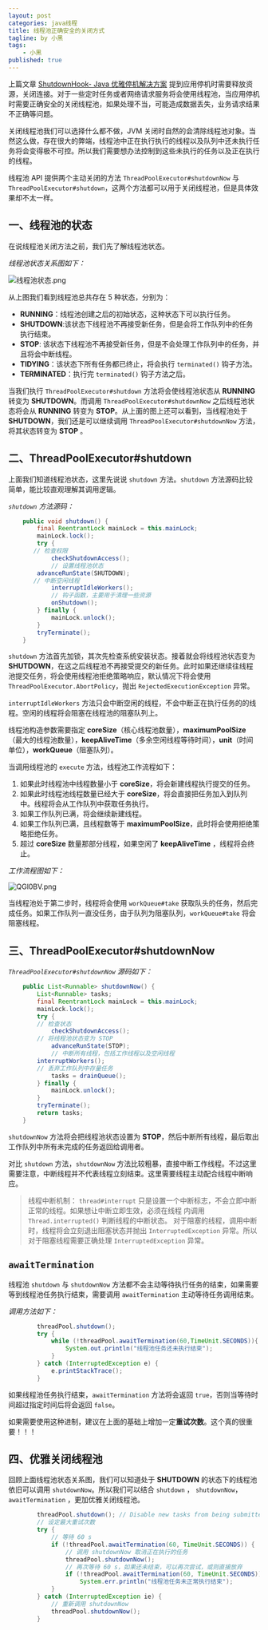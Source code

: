 ```yaml
---
layout: post
categories: java线程
title: 线程池正确安全的关闭方式
tagline: by 小黑
tags: 
    - 小黑
published: true
---
```


上篇文章 [ShutdownHook- Java 优雅停机解决方案](https://studyidea.cn/articles/2019/09/03/1567504427330.html) 提到应用停机时需要释放资源，关闭连接。对于一些定时任务或者网络请求服务将会使用线程池，当应用停机时需要正确安全的关闭线程池，如果处理不当，可能造成数据丢失，业务请求结果不正确等问题。

<!--more-->

关闭线程池我们可以选择什么都不做，JVM 关闭时自然的会清除线程池对象。当然这么做，存在很大的弊端，线程池中正在执行执行的线程以及队列中还未执行任务将会变得极不可控。所以我们需要想办法控制到这些未执行的任务以及正在执行的线程。

线程池 API 提供两个主动关闭的方法 `ThreadPoolExecutor#shutdownNow` 与 `ThreadPoolExecutor#shutdown`，这两个方法都可以用于关闭线程池，但是具体效果却不太一样。

## 一、线程池的状态

在说线程池关闭方法之前，我们先了解线程池状态。

*线程池状态关系图如下：*

![线程池状态.png](http://www.justdojava.com/assets/images/2019/java/image_andyxh/20190910/线程池状态-37e4a58c.png)

从上图我们看到线程池总共存在 5 种状态，分别为：

- **RUNNING**：线程池创建之后的初始状态，这种状态下可以执行任务。
- **SHUTDOWN**:该状态下线程池不再接受新任务，但是会将工作队列中的任务执行结束。
- **STOP**: 该状态下线程池不再接受新任务，但是不会处理工作队列中的任务，并且将会中断线程。
- **TIDYING**：该状态下所有任务都已终止，将会执行 `terminated()` 钩子方法。
- **TERMINATED**：执行完 `terminated()` 钩子方法之后。

当我们执行 `ThreadPoolExecutor#shutdown` 方法将会使线程池状态从 **RUNNING** 转变为 **SHUTDOWN**。而调用 `ThreadPoolExecutor#shutdownNow` 之后线程池状态将会从 **RUNNING** 转变为 **STOP**。从上面的图上还可以看到，当线程池处于 **SHUTDOWN**，我们还是可以继续调用 `ThreadPoolExecutor#shutdownNow` 方法，将其状态转变为 **STOP** 。

## 二、ThreadPoolExecutor#shutdown

上面我们知道线程池状态，这里先说说 `shutdown` 方法。`shutdown` 方法源码比较简单，能比较直观理解其调用逻辑。

*`shutdown` 方法源码：*

```java
    public void shutdown() {
        final ReentrantLock mainLock = this.mainLock;
        mainLock.lock();
        try {
	   // 检查权限
            checkShutdownAccess();
            // 设置线程池状态
	    advanceRunState(SHUTDOWN);
	   // 中断空闲线程
            interruptIdleWorkers();
            // 钩子函数，主要用于清理一些资源
            onShutdown(); 
        } finally {
            mainLock.unlock();
        }
        tryTerminate();
    }
```

`shutdown` 方法首先加锁，其次先检查系统安装状态。接着就会将线程池状态变为 **SHUTDOWN**，在这之后线程池不再接受提交的新任务。此时如果还继续往线程池提交任务，将会使用线程池拒绝策略响应，默认情况下将会使用  `ThreadPoolExecutor.AbortPolicy`，抛出 `RejectedExecutionException` 异常。

`interruptIdleWorkers` 方法只会中断空闲的线程，不会中断正在执行任务的的线程。空闲的线程将会阻塞在线程池的阻塞队列上。

线程池构造参数需要指定 **coreSize**（核心线程池数量），**maximumPoolSize**（最大的线程池数量），**keepAliveTime**（多余空闲线程等待时间），**unit**（时间单位），**workQueue**（阻塞队列）。

当调用线程池的 `execute` 方法，线程池工作流程如下：

1. 如果此时线程池中线程数量小于 **coreSize**，将会新建线程执行提交的任务。
2. 如果此时线程池线程数量已经大于  **coreSize**，将会直接把任务加入到队列中。线程将会从工作队列中获取任务执行。
3. 如果工作队列已满，将会继续新建线程。
4. 如果工作队列已满，且线程数等于 **maximumPoolSize**，此时将会使用拒绝策略拒绝任务。
5. 超过 **coreSize** 数量那部分线程，如果空闲了 **keepAliveTime** ，线程将会终止。

*工作流程图如下：*

![QGl0BV.png](https://s2.ax1x.com/2019/12/05/QGl0BV.png)

当线程池处于第二步时，线程将会使用 `workQueue#take` 获取队头的任务，然后完成任务。如果工作队列一直没任务，由于队列为阻塞队列，`workQueue#take` 将会阻塞线程。

## 三、ThreadPoolExecutor#shutdownNow

*`ThreadPoolExecutor#shutdownNow`  源码如下：*

```java
    public List<Runnable> shutdownNow() {
        List<Runnable> tasks;
        final ReentrantLock mainLock = this.mainLock;
        mainLock.lock();
        try {
	    // 检查状态
            checkShutdownAccess();
	    // 将线程池状态变为 STOP
            advanceRunState(STOP);
            // 中断所有线程，包括工作线程以及空闲线程
	    interruptWorkers();
	    // 丢弃工作队列中存量任务
            tasks = drainQueue();
        } finally {
            mainLock.unlock();
        }
        tryTerminate();
        return tasks;
    }
```

`shutdownNow` 方法将会把线程池状态设置为 **STOP**，然后中断所有线程，最后取出工作队列中所有未完成的任务返回给调用者。

对比 `shutdown` 方法，`shutdownNow` 方法比较粗暴，直接中断工作线程。不过这里需要注意，中断线程并不代表线程立刻结束。这里需要线程主动配合线程中断响应。

>线程中断机制：
 `thread#interrupt` 只是设置一个中断标志，不会立即中断正常的线程。如果想让中断立即生效，必须在线程 内调用  `Thread.interrupted()` 判断线程的中断状态。
>对于阻塞的线程，调用中断时，线程将会立刻退出阻塞状态并抛出 `InterruptedException` 异常。所以对于阻塞线程需要正确处理  `InterruptedException` 异常。

##  `awaitTermination`

线程池 `shutdown` 与 `shutdownNow` 方法都不会主动等待执行任务的结束，如果需要等到线程池任务执行结束，需要调用 `awaitTermination` 主动等待任务调用结束。

*调用方法如下：*

```java
        threadPool.shutdown();
        try {
            while (!threadPool.awaitTermination(60,TimeUnit.SECONDS)){
                System.out.println("线程池任务还未执行结束");
            }
        } catch (InterruptedException e) {
            e.printStackTrace();
        }
```

如果线程池任务执行结束，`awaitTermination` 方法将会返回 `true`，否则当等待时间超过指定时间后将会返回 `false`。

如果需要使用这种进制，建议在上面的基础上增加一定**重试次数**。这个真的很重要！！！

## 四、优雅关闭线程池 

回顾上面线程池状态关系图，我们可以知道处于 **SHUTDOWN** 的状态下的线程池依旧可以调用 `shutdownNow`。所以我们可以结合 `shutdown` ， `shutdownNow`，`awaitTermination` ，更加优雅关闭线程池。

```java 
        threadPool.shutdown(); // Disable new tasks from being submitted
        // 设定最大重试次数
        try {
            // 等待 60 s
            if (!threadPool.awaitTermination(60, TimeUnit.SECONDS)) {
                // 调用 shutdownNow 取消正在执行的任务
                threadPool.shutdownNow();
                // 再次等待 60 s，如果还未结束，可以再次尝试，或则直接放弃
                if (!threadPool.awaitTermination(60, TimeUnit.SECONDS))
                    System.err.println("线程池任务未正常执行结束");
            }
        } catch (InterruptedException ie) {
            // 重新调用 shutdownNow
            threadPool.shutdownNow();
        }
```
